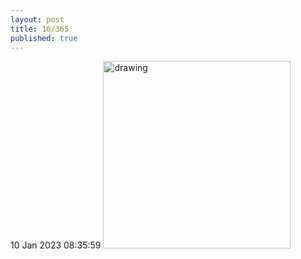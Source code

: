 ```yaml
---
layout: post
title: 10/365
published: true
---
```

10 Jan 2023 08:35:59
<img src="https://drive.google.com/uc?export=view&id=" alt="drawing" width="300"/>
